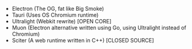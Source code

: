 - Electron (The OG, fat like Big Smoke)
- Tauri (Uses OS Chromium runtime)
- Ultralight (Webkit rewrite) [OPEN CORE]
- Muon (Electron alternative written using Go, using Ultralight instead of Chromium)
- Sciter (A web runtime written in C++) [CLOSED SOURCE]